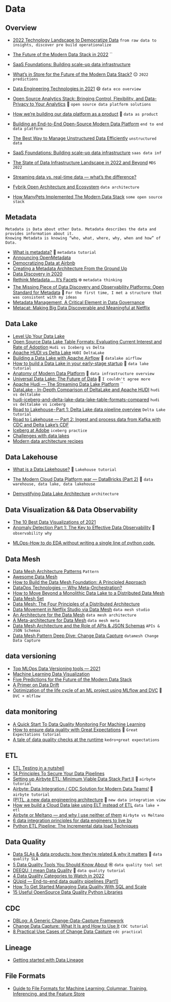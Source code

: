 # Data

## Overview
+ [2022 Technology Landscape to Democratize Data](https://modern-cdo.medium.com/2022-technology-landscape-to-democratize-data-272b8228b6cb) `from raw data to insights, discover pre build operationalize`
+ [The Future of the Modern Data Stack in 2022](https://medium.com/towards-data-science/the-future-of-the-modern-data-stack-in-2022-4f4c91bb778f) ``
+ [SaaS Foundations: Building scale-up data infrastructure](https://medium.com/dawn-capital/saas-foundations-building-scale-up-data-infrastructure-25104954d32a)
+ [What’s in Store for the Future of the Modern Data Stack?](https://towardsdatascience.com/the-future-of-the-modern-data-stack-2de175b3c809) :neutral_face: `2022 predictions`
+ [Data Engineering Technologies in 2021](https://techninjahere.medium.com/data-engineering-technologies-fa886398d24e) :smile: `data eco overview`
+ [Open Source Analytics Stack: Bringing Control, Flexibility, and Data-Privacy to Your Analytics](https://rudderstack.medium.com/open-source-analytics-stack-bringing-control-flexibility-and-data-privacy-to-your-analytics-d90d4f22c08c) :grapes: `open source data platform solutions`
+ [How we’re building our data platform as a product](https://medium.com/stuart-engineering/how-were-building-our-data-platform-as-a-product-f89142b6547f) :cherries: `data as product`
+ [Building an End-to-End Open-Source Modern Data Platform](https://towardsdatascience.com/building-an-end-to-end-open-source-modern-data-platform-c906be2f31bd) `end to end data platform`
+ [The Best Way to Manage Unstructured Data Efficiently](https://towardsdatascience.com/the-best-way-to-manage-unstructured-data-efficiently-b54dda2c24) `unstructured data`
+ [SaaS Foundations: Building scale-up data infrastructure](https://medium.com/dawn-capital/saas-foundations-building-scale-up-data-infrastructure-25104954d32a) `saas data inf`
+ [The State of Data Infrastructure Landscape in 2022 and Beyond](https://medium.com/event-driven-utopia/the-state-of-data-infrastructure-landscape-in-2022-and-beyond-c57b9f85505c) `MDS 2022`
+ [Streaming data vs. real-time data — what’s the difference?](https://medium.com/validio/streaming-data-vs-real-time-data-whats-the-difference-c5fcbe831079)

+ [Fybrik Open Architecture and Ecosystem](https://medium.com/fybrik/fybrik-open-architecture-and-ecosystem-f0308c745ed6) `data architecture`
+ [How ManyPets Implemented The Modern Data Stack](https://medium.com/data-manypets/how-manypets-implemented-the-modern-data-stack-35877715c0da) `some open source stack`
## Metadata
```
Metadata is Data about other Data. Metadata describes the data and provides information about it. 
Knowing Metadata is knowing “who, what, where, why, when and how” of Data.

```
+ [What is metadata?](https://towardsdatascience.com/what-is-metadata-800403c0767b) :crown: `metadata tutorial`
+ [Announcing OpenMetadata](https://blog.open-metadata.org/announcing-openmetadata-20399b816e60)
+ [Democratizing Data at Airbnb](https://medium.com/airbnb-engineering/democratizing-data-at-airbnb-852d76c51770)
+ [Creating a Metadata Architecture From the Ground Up](https://medium.com/quintoandar-tech-blog/creating-a-metadata-architecture-from-the-ground-up-ff05707ce630)
+ [Data Discovery in 2020](https://medium.com/bigeye/data-discovery-in-2020-8c85eed328bb)
+ [Rethink Metadata … It’s Facets](https://medium.com/@mcdeepak/rethink-metadata-its-facets-f02fffa7a7a1) :snowflake: `metadata thinking`
+ [The Missing Piece of Data Discovery and Observability Platforms: Open Standard for Metadata](https://towardsdatascience.com/the-missing-piece-of-data-discovery-and-observability-platforms-open-standard-for-metadata-37dac2d0503) :tangerine: `For the first time, I met a structure that was consistent with my ideas`
+ [Metadata Management, A Critical Element in Data Governance](https://medium.com/life-at-telkomsel/metadata-management-a-critical-element-in-data-governance-d66789c29bc1)
+ [Metacat: Making Big Data Discoverable and Meaningful at Netflix](https://medium.com/netflix-techblog/metacat-making-big-data-discoverable-and-meaningful-at-netflix-56fb36a53520)
## Data Lake
+ [Level Up Your Data Lake](https://medium.com/whispering-data/level-up-your-data-lake-a227828c8314)
+ [Open Source Data Lake Table Formats: Evaluating Current Interest and Rate of Adoption](https://medium.com/@garystafford/data-lake-table-formats-interest-and-adoption-rate-40817b87be9e) `Hudi vs Iceberg vs Delta`
+ [Apache HUDI vs Delta Lake](https://medium.com/swlh/apache-hudi-vs-delta-lake-295c019fe3c5) `HUDI DeltaLake`
+ [Building a Data Lake with Apache Airflow](https://garystafford.medium.com/building-a-data-lake-with-apache-airflow-b48bd953c2b) :speedboat: `datalake airflow`
+ [How to build a Data Lake in your early-stage startup](https://medium.com/pier-stories/how-to-build-a-data-lake-in-your-early-stage-startup-f9a72136591c) :ocean: `data lake tutorial`
+ [Anatomy of Modern Data Platform](https://hnandrey.medium.com/anatomy-of-modern-data-platform-ce1a06f1eadd) :hamburger: `data infrastructure overview`
+ [Universal Data Lake: The Future of Data](https://medium.com/code-contour-by-bfa/universal-data-lake-the-future-of-data-6e058b066730) :minibus: `I couldn't agree more`
+ [Apache Hudi — The Streaming Data Lake Platform](https://medium.com/apache-hudi-blogs/apache-hudi-the-streaming-data-lake-platform-5964468678a4) ``
+ [DataLake - In-Depth Comparison of DeltaLake and Apache HUDI](https://www.linkedin.com/pulse/datalake-in-depth-comparison-deltalake-apache-hudi-tanu-dua/) `hudi vs deltalake`
+ [hudi-iceberg-and-delta-lake-data-lake-table-formats-compared](https://lakefs.io/hudi-iceberg-and-delta-lake-data-lake-table-formats-compared/) `hudi vs deltalake vs iceberg`
+ [Road to Lakehouse - Part 1: Delta Lake data pipeline overview](https://www.linkedin.com/pulse/road-lakehouse-part-1-delta-lake-data-pipeline-overview-tam-nguyen/) `Delta Lake tutorial`
+ [Road to Lakehouse — Part 2: Ingest and process data from Kafka with CDC and Delta Lake’s CDF](https://tam159.medium.com/road-to-lakehouse-part-2-ingest-and-process-data-from-kafka-with-cdc-and-delta-lakes-cdf-318708468a47)
+ [Iceberg at Adobe](https://medium.com/adobetech/iceberg-at-adobe-88cf1950e866) `iceberg practice`
+ [Challenges with data lakes](https://nitis3211.medium.com/challenges-with-data-lakes-ddabf106b460)
+ [Modern data architecture recipes](https://ciurlaro.medium.com/modern-data-architecture-recipes-3c16da0c7a46)
## Data Lakehouse
+ [What is a Data Lakehouse?](https://medium.com/geekculture/what-is-a-data-lakehouse-2f7407ea1039) :necktie: `Lakehouse tutorial`

+ [The Modern Cloud Data Platform war — DataBricks (Part 2)](https://medium.com/data-arena/the-modern-cloud-data-platform-war-databricks-part-2-36adcd3f3aaf) :santa: `data warehouse, data lake, data lakehouse`
+ [Demystifying Data Lake Architecture](https://medium.com/@rpradeepmenon/demystifying-data-lake-architecture-30cf4ac8aa07) `architecture`
## Data Visualization && Data Observability
- [The 10 Best Data Visualizations of 2021](https://towardsdatascience.com/the-10-best-data-visualizations-of-2021-fec4c5cf6cdb)
- [Anomaly Detection Part 1: The Key to Effective Data Observability](https://medium.com/bigeye/anomaly-detection-part-1-the-key-to-effective-data-observability-227e987ea1ec) :hamburger: `observability why`
+ [MLOps-How to do EDA without writing a single line of python code.](https://medium.com/analytics-vidhya/mlops-how-to-do-eda-without-writing-a-single-line-of-python-code-634d95a02367)
## Data Mesh
+ [Data Mesh Architecture Patterns](https://towardsdatascience.com/data-mesh-architecture-patterns-98cc1014f251) `Pattern`
+ [Awesome Data Mesh](https://github.com/JacekMajchrzak/awesome-datamesh)
+ [How to Build the Data Mesh Foundation: A Principled Approach](https://www.confluent.io/events/kafka-summit-europe-2021/how-to-build-the-data-mesh-foundation-a-principled-approach/)
+ [DataOps Technologies — Why Meta-Orchestration?](https://medium.com/technexthere/dataops-technologies-part-1-2021-d6fd59a76896)
+ [How to Move Beyond a Monolithic Data Lake to a Distributed Data Mesh](https://martinfowler.com/articles/data-monolith-to-mesh.html)
+ [Data Mesh Set](https://datameshlearning.substack.com/p/favorites)
+ [Data Mesh: The Four Principles of a Distributed Architecture](https://medium.datadriveninvestor.com/data-mesh-the-four-principles-of-a-distributed-architecture-59514eba1e52)
+ [Data Movement in Netflix Studio via Data Mesh](https://netflixtechblog.com/data-movement-in-netflix-studio-via-data-mesh-3fddcceb1059) `data mesh studio`
+ [An Architecture for the Data Mesh](https://towardsdatascience.com/an-architecture-for-the-data-mesh-32ff4a15f16f) `data mesh architecture`
+ [A Meta-architecture for Data Mesh](https://qulia.medium.com/a-meta-architecture-for-data-mesh-b89866189c54)  `data mesh meta`
+ [Data Mesh Architecture and the Role of APIs & JSON Schemas](https://towardsdatascience.com/data-mesh-architecture-and-the-role-of-apis-json-schemas-3dc616650960) `APIs & JSON Schemas`
+ [Data Mesh Pattern Deep Dive: Change Data Capture](https://towardsdatascience.com/data-mesh-pattern-deep-dive-change-data-capture-eb3090178c34) `datamesh Change Data Capture`
## data versioning
+ [Top MLOps Data Versioning tools — 2021](https://techninjahere.medium.com/top-mlops-data-versoning-tools-2021-6e7df7164260)
+ [Machine Learning Data Visualization](https://towardsdatascience.com/machine-learning-data-visualization-4c386fe3d971)
+ [Five Predictions for the Future of the Modern Data Stack](https://medium.com/@jordan_88855/five-predictions-for-the-future-of-the-modern-data-stack-435b4e911413)
+ [A Primer on Data Drift](https://medium.com/data-from-the-trenches/a-primer-on-data-drift-18789ef252a6)
+ [Optimization of the life cycle of an ML project using MLflow and DVC](https://medium.com/@haythemtellili/optimization-of-the-life-cycle-of-an-ml-project-using-mlflow-and-dvc-646553985ca0) :blue_book: `DVC + mlflow`


## data monitoring
+ [A Quick Start To Data Quality Monitoring For Machine Learning](https://towardsdatascience.com/a-quickstart-guideto-high-quality-data-4112ee8c498b)
+ [How to ensure data quality with Great Expectations](https://medium.com/snowflake/how-to-ensure-data-quality-with-great-expectations-271e3ca8b4b9) :pig: `Great Expectations tutorial`
+ [A tale of data quality checks at the runtime](https://medium.com/@chaurasiavidit/a-tale-of-data-quality-checks-at-the-runtime-d5937e20057b) `kedro+great expectations`

## ETL
+ [ETL Testing in a nutshell](https://medium.com/engineered-publicis-sapient/etl-testing-in-a-nutshell-4c9d4ca35ccb)
+ [14 Principles To Secure Your Data Pipelines](https://denyslinkov.medium.com/14-principles-to-secure-your-data-pipelines-2198a21e9bc0)
+ [Setting up Airbyte ETL: Minimum Viable Data Stack Part II](https://medium.com/codex/setting-up-airbyte-etl-minimum-viable-data-stack-part-ii-c5f8bbfb406d) :art: `airbyte tutorial`
+ [Airbyte: Data Integration / CDC Solution for Modern Data Teams!](https://jlgjosue.medium.com/airbyte-the-data-integration-cdc-solution-for-modern-data-teams-2fb0557ebeab) :guitar: `airbyte tutorial`
+ [(P)TL, a new data engineering architecture](https://medium.com/@dragos.c/p-tl-a-new-data-engineering-arhitecture-1dee8b7a84c0) :sparkler: `new data integration view`
+ [How we build a Cloud Data lake using ELT instead of ETL](https://jomach.medium.com/how-we-build-a-cloud-data-lake-using-elt-instead-of-etl-c05c076001e0) `data lake + etl`
+ [Airbyte or Meltano — and why I use neither of them](https://gitznik.medium.com/airbyte-or-meltano-and-why-i-use-neither-of-them-4dcfcfafb86a) `Airbyte vs Meltano`
+ [6 data integration principles for data engineers to live by](https://medium.com/databand-ai/6-data-integration-principles-for-data-engineers-to-live-by-915749d9ada8)
+ [Python ETL Pipeline: The Incremental data load Techniques](https://blog.devgenius.io/python-etl-pipeline-the-incremental-data-load-techniques-20bdedaae8f)
## Data Quality 
+ [Data SLAs & data products: how they’re related & why it matters](https://medium.com/databand-ai/data-slas-data-products-how-theyre-related-why-it-matters-5a79f8e9dba8) :dog: `data quality SLA`
+ [5 Data Quality Tools You Should Know About](https://betterprogramming.pub/5-data-quality-tools-you-should-know-about-dacc38aa6ba8) :congratulations: `data quality tool set`
+ [DEEQU, I mean Data Quality](https://ajithshetty28.medium.com/deequ-i-mean-data-quality-a0e6c048469d) :train2: `data quality tutorial`
+ [4 Data Quality Categories to Watch in 2022](https://medium.com/bigeye/4-data-quality-categories-to-watch-in-2022-7def1bd227ac)
+ [QUpid — End-to-end data quality pipelines (Part1)](https://medium.com/octo-technology-morocco/qupid-end-to-end-data-quality-pipelines-part1-3ea2cd696344)
+ [How To Get Started Managing Data Quality With SQL and Scale](https://sodadata.medium.com/how-to-get-started-managing-data-quality-with-sql-and-scale-d4108e4684aa)
+ [15 Useful OpenSource Data Quality Python Libraries](https://medium.com/@leensro/15-useful-opensource-data-quality-python-libraries-f1abc8ff9f38)
## CDC
+ [DBLog: A Generic Change-Data-Capture Framework](https://netflixtechblog.com/dblog-a-generic-change-data-capture-framework-69351fb9099b)
+ [Change Data Capture: What It Is and How to Use It](https://rockset.com/blog/change-data-capture-what-it-is-and-how-to-use-it/) `CDC tutorial`
+ [8 Practical Use Cases of Change Data Capture](https://medium.com/event-driven-utopia/8-practical-use-cases-of-change-data-capture-8f059da4c3b7) `cdc practical`


## Lineage 
+ [Getting started with Data Lineage](https://medium.com/dailymotion/getting-started-with-data-lineage-6307b2b429b3)

## File Formats
+ [Guide to File Formats for Machine Learning: Columnar, Training, Inferencing, and the Feature Store](https://towardsdatascience.com/guide-to-file-formats-for-machine-learning-columnar-training-inferencing-and-the-feature-store-2e0c3d18d4f9)